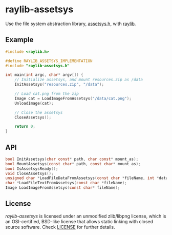 # raylib-assetsys

Use the file system abstraction library, [assetsys.h](https://github.com/mattiasgustavsson/libs/blob/main/assetsys.h), with [raylib](https://github.com/raysan5/raylib).

## Example

``` c
#include <raylib.h>

#define RAYLIB_ASSETSYS_IMPLEMENTATION
#include "raylib-assetsys.h"

int main(int argc, char* argv[]) {
    // Initialize assetsys, and mount resources.zip as /data
    InitAssetsys("resources.zip", "/data");

    // Load cat.png from the zip
    Image cat = LoadImageFromAssetsys("/data/cat.png");
    UnloadImage(cat);

    // Close the assetsys
    CloseAssetsys();

    return 0;
}
```

## API

``` c
bool InitAssetsys(char const* path, char const* mount_as);
bool MountAssetsys(const char* path, const char* mount_as);
bool IsAssetsysReady();
void CloseAssetsys();
unsigned char *LoadFileDataFromAssetsys(const char *fileName, int *dataSize);
char *LoadFileTextFromAssetsys(const char *fileName);
Image LoadImageFromAssetsys(const char* fileName);
```

## License

*raylib-assetsys* is licensed under an unmodified zlib/libpng license, which is an OSI-certified, BSD-like license that allows static linking with closed source software. Check [LICENSE](LICENSE) for further details.
